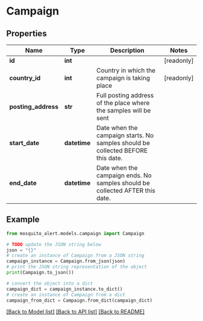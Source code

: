 # Campaign


## Properties

Name | Type | Description | Notes
------------ | ------------- | ------------- | -------------
**id** | **int** |  | [readonly] 
**country_id** | **int** | Country in which the campaign is taking place | [readonly] 
**posting_address** | **str** | Full posting address of the place where the samples will be sent | 
**start_date** | **datetime** | Date when the campaign starts. No samples should be collected BEFORE this date. | 
**end_date** | **datetime** | Date when the campaign ends. No samples should be collected AFTER this date. | 

## Example

```python
from mosquito_alert.models.campaign import Campaign

# TODO update the JSON string below
json = "{}"
# create an instance of Campaign from a JSON string
campaign_instance = Campaign.from_json(json)
# print the JSON string representation of the object
print(Campaign.to_json())

# convert the object into a dict
campaign_dict = campaign_instance.to_dict()
# create an instance of Campaign from a dict
campaign_from_dict = Campaign.from_dict(campaign_dict)
```
[[Back to Model list]](../README.md#documentation-for-models) [[Back to API list]](../README.md#documentation-for-api-endpoints) [[Back to README]](../README.md)


